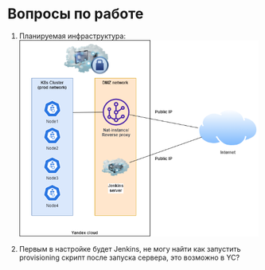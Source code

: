 # Вопросы по работе
1. Планируемая инфраструктура: 
![Infrastructure](diplom1.png "Diplom1")

2. Первым в настройке будет Jenkins, не могу найти как запустить provisioning скрипт после запуска сервера, это возможно в YC? 
